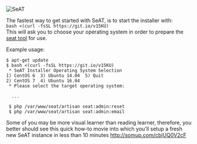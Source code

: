 ![SeAT](http://i.imgur.com/aPPOxSK.png)

The fastest way to get started with SeAT, is to start the installer with:  
`bash <(curl -fsSL https://git.io/v15KU)`  
This will ask you to choose your operating system in order to prepare the [seat tool](installation_guides/getting_started/#seat-tool) for use.

Example usage:
```
$ apt-get update
$ bash <(curl -fsSL https://git.io/v15KU)
 * SeAT Installer Operating System Selection
1) CentOS 6	 3) Ubuntu 14.04  5) Quit
2) CentOS 7	 4) Ubuntu 16.04
 * Please select the target operating system:

  ...

 $ php /var/www/seat/artisan seat:admin:reset
 $ php /var/www/seat/artisan seat:admin:email
```

Some of you may be more visual learner than reading learner, therefore, you better should see this quick how-to movie into which you'll setup a fresh new SeAT instance in less than 10 minutes
http://somup.com/cbjUQ0V2cF
